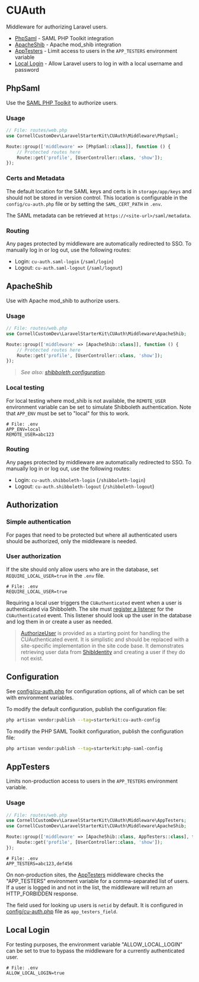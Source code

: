 # CUAuth

Middleware for authorizing Laravel users.

- [PhpSaml](#phpsaml) - SAML PHP Toolkit integration
- [ApacheShib](#apacheshib) - Apache mod_shib integration
- [AppTesters](#apptesters) - Limit access to users in the `APP_TESTERS` environment variable
- [Local Login](#local-login) - Allow Laravel users to log in with a local username and password

## PhpSaml

Use the [SAML PHP Toolkit](https://github.com/SAML-Toolkits/php-saml/tree/4.x-dev) to authorize users.

### Usage

```php
// File: routes/web.php
use CornellCustomDev\LaravelStarterKit\CUAuth\Middleware\PhpSaml;

Route::group(['middleware' => [PhpSaml::class]], function () {
    // Protected routes here
    Route::get('profile', [UserController::class, 'show']);
});
```

### Certs and Metadata

The default location for the SAML keys and certs is in `storage/app/keys` and should not be stored in version control. This location is configurable in the `config/cu-auth.php` file or by setting the `SAML_CERT_PATH` in `.env`. 

The SAML metadata can be retrieved at `https://<site-url>/saml/metadata`.

### Routing

Any pages protected by middleware are automatically redirected to SSO. To manually log in or log out, use the following routes:
- Login: `cu-auth.saml-login` (`/saml/login`)
- Logout: `cu-auth.saml-logout` (`/saml/logout`)


## ApacheShib

Use with Apache mod_shib to authorize users.

### Usage

```php
// File: routes/web.php
use CornellCustomDev\LaravelStarterKit\CUAuth\Middleware\ApacheShib;

Route::group(['middleware' => [ApacheShib::class]], function () {
    // Protected routes here
    Route::get('profile', [UserController::class, 'show']);
});
```

> _See also: [shibboleth configuration](SHIBBOLETH.md)._

### Local testing

For local testing where mod_shib is not available, the `REMOTE_USER` environment variable can be set to simulate
Shibboleth authentication. Note that `APP_ENV` must be set to "local" for this to work.

```dotenv
# File: .env
APP_ENV=local
REMOTE_USER=abc123
```

### Routing

Any pages protected by middleware are automatically redirected to SSO. To manually log in or log out, use the following routes:
- Login: `cu-auth.shibboleth-login` (`/shibboleth-login`)
- Logout: `cu-auth.shibboleth-logout` (`/shibboleth-logout`)

## Authorization

### Simple authentication

For pages that need to be protected but where all authenticated users should be authorized, only the middleware is needed.

### User authorization

If the site should only allow users who are in the database, set `REQUIRE_LOCAL_USER=true` in the `.env` file.

```dotenv
# File: .env
REQUIRE_LOCAL_USER=true
```

Requiring a local user triggers the `CUAuthenticated` event when a user is authenticated via Shibboleth. The site must
[register a listener](https://laravel.com/docs/11.x/events#registering-events-and-listeners) for
the `CUAuthenticated` event. This listener should look up the user in the database and log them in or create a user
as needed.

> [AuthorizeUser](Listeners/AuthorizeUser.php) is provided as a starting point for handling the CUAuthenticated event.
> It is simplistic and should be replaced with a site-specific implementation in the site code base. It demonstrates 
> retrieving user data from [ShibIdentity](DataObjects/ShibIdentity.php) and creating a user if they do not exist. 

## Configuration

See [config/cu-auth.php](../../config/cu-auth.php) for configuration options, all of which can be set with environment variables.

To modify the default configuration, publish the configuration file:

```bash
php artisan vendor:publish --tag=starterkit:cu-auth-config
```

To modify the PHP SAML Toolkit configuration, publish the configuration file:

```bash
php artisan vendor:publish --tag=starterkit:php-saml-config
```


## AppTesters

Limits non-production access to users in the `APP_TESTERS` environment variable.

### Usage

```php
// File: routes/web.php
use CornellCustomDev\LaravelStarterKit\CUAuth\Middleware\AppTesters;
use CornellCustomDev\LaravelStarterKit\CUAuth\Middleware\ApacheShib;

Route::group(['middleware' => [ApacheShib::class, AppTesters::class], function () {
    Route::get('profile', [UserController::class, 'show']);
});
```

```dotenv
# File: .env
APP_TESTERS=abc123,def456
```

On non-production sites, the [AppTesters](Middleware/AppTesters.php) middleware checks the "APP_TESTERS" environment variable for a comma-separated list of users. If a user is logged in and not in the list, the middleware will return an HTTP_FORBIDDEN response.

The field used for looking up users is `netid` by default. It is configured in [config/cu-auth.php](../../config/cu-auth.php) file as `app_testers_field`.


## Local Login
For testing purposes, the environment variable "ALLOW_LOCAL_LOGIN" can be set to true to bypass the middleware for a currently authenticated user.
```dotenv
# File: .env
ALLOW_LOCAL_LOGIN=true

